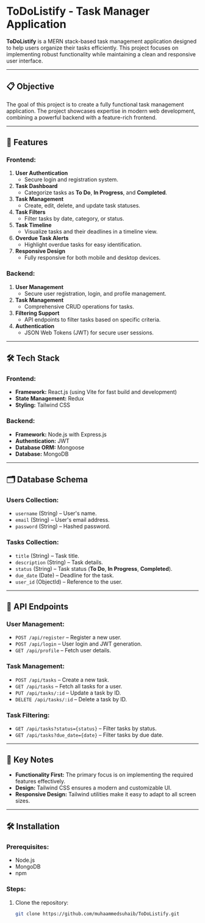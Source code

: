 # ToDoListify - Task Manager Application

**ToDoListify** is a MERN stack-based task management application designed to help users organize their tasks efficiently. This project focuses on implementing robust functionality while maintaining a clean and responsive user interface.

---

## 📋 Objective

The goal of this project is to create a fully functional task management application. The project showcases expertise in modern web development, combining a powerful backend with a feature-rich frontend.

---

## 🚀 Features

### Frontend:
1. **User Authentication**
   - Secure login and registration system.
2. **Task Dashboard**
   - Categorize tasks as **To Do**, **In Progress**, and **Completed**.
3. **Task Management**
   - Create, edit, delete, and update task statuses.
4. **Task Filters**
   - Filter tasks by date, category, or status.
5. **Task Timeline**
   - Visualize tasks and their deadlines in a timeline view.
6. **Overdue Task Alerts**
   - Highlight overdue tasks for easy identification.
7. **Responsive Design**
   - Fully responsive for both mobile and desktop devices.

### Backend:
1. **User Management**
   - Secure user registration, login, and profile management.
2. **Task Management**
   - Comprehensive CRUD operations for tasks.
3. **Filtering Support**
   - API endpoints to filter tasks based on specific criteria.
4. **Authentication**
   - JSON Web Tokens (JWT) for secure user sessions.

---

## 🛠️ Tech Stack

### Frontend:
- **Framework:** React.js (using Vite for fast build and development)
- **State Management:** Redux
- **Styling:** Tailwind CSS

### Backend:
- **Framework:** Node.js with Express.js
- **Authentication:** JWT
- **Database ORM:** Mongoose
- **Database:** MongoDB

---

## 🗂️ Database Schema

### Users Collection:
- `username` (String) – User's name.
- `email` (String) – User's email address.
- `password` (String) – Hashed password.

### Tasks Collection:
- `title` (String) – Task title.
- `description` (String) – Task details.
- `status` (String) – Task status (**To Do**, **In Progress**, **Completed**).
- `due_date` (Date) – Deadline for the task.
- `user_id` (ObjectId) – Reference to the user.

---

## 📂 API Endpoints

### User Management:
- `POST /api/register` – Register a new user.
- `POST /api/login` – User login and JWT generation.
- `GET /api/profile` – Fetch user details.

### Task Management:
- `POST /api/tasks` – Create a new task.
- `GET /api/tasks` – Fetch all tasks for a user.
- `PUT /api/tasks/:id` – Update a task by ID.
- `DELETE /api/tasks/:id` – Delete a task by ID.

### Task Filtering:
- `GET /api/tasks?status={status}` – Filter tasks by status.
- `GET /api/tasks?due_date={date}` – Filter tasks by due date.

---

## 📌 Key Notes

- **Functionality First:** The primary focus is on implementing the required features effectively.
- **Design:** Tailwind CSS ensures a modern and customizable UI.
- **Responsive Design:** Tailwind utilities make it easy to adapt to all screen sizes.

---

## 🛠️ Installation

### Prerequisites:
- Node.js
- MongoDB
- npm

### Steps:

1. Clone the repository:
   ```bash
   git clone https://github.com/muhaammedsuhaib/ToDoListify.git
